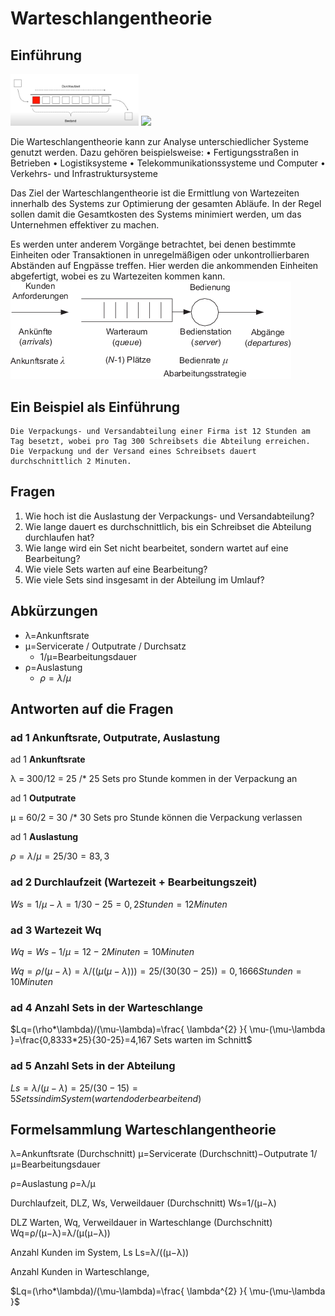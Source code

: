# Warteschlangentheorie

## Einführung

<img src="../assets/Warteschlangentheorie.assets/Warteschlange.png" style="zoom: 20%;" />

<img src="https://render.githubusercontent.com/render/math?math=Auslastung=\rho=\lambda/\mu"/>

Die Warteschlangentheorie kann zur Analyse unterschiedlicher Systeme genutzt werden. Dazu gehören beispielsweise:
	• Fertigungsstraßen in Betrieben
	• Logistiksysteme
	• Telekommunikationssysteme und Computer
	• Verkehrs- und Infrastruktursysteme

Das Ziel der Warteschlangentheorie ist die Ermittlung von Wartezeiten innerhalb des Systems zur Optimierung der gesamten Abläufe. In der Regel sollen damit die Gesamtkosten des Systems minimiert werden, um das Unternehmen effektiver zu machen. 

Es werden unter anderem Vorgänge betrachtet, bei denen bestimmte Einheiten oder Transaktionen in unregelmäßigen oder unkontrollierbaren Abständen auf Engpässe treffen. Hier werden die ankommenden Einheiten abgefertigt, wobei es zu Wartezeiten kommen kann.
<img src="Warteschlangentheorie.assets/Warteschlange_1.png" alt="Warteschlange_1"  />

## Ein Beispiel als Einführung

```
Die Verpackungs- und Versandabteilung einer Firma ist 12 Stunden am Tag besetzt, wobei pro Tag 300 Schreibsets die Abteilung erreichen. Die Verpackung und der Versand eines Schreibsets dauert durchschnittlich 2 Minuten. 
```

 

## Fragen

1. Wie hoch ist die Auslastung der Verpackungs- und Versandabteilung? 
2. Wie lange dauert es durchschnittlich, bis ein Schreibset die Abteilung durchlaufen hat? 
3. Wie lange wird ein Set nicht bearbeitet, sondern wartet auf eine Bearbeitung? 
4. Wie viele Sets warten auf eine Bearbeitung? 
5. Wie viele Sets sind insgesamt in der Abteilung im Umlauf? 



## Abkürzungen

- λ=Ankunftsrate 
- μ=Servicerate / Outputrate / Durchsatz
  - 1/μ=Bearbeitungsdauer
- ρ=Auslastung
  -  $\rho=\lambda/\mu$






## Antworten auf die Fragen  

### ad 1  Ankunftsrate, Outputrate, Auslastung

ad 1 **Ankunftsrate**

 λ = 300/12 = 25 /* 25 Sets pro Stunde kommen in der Verpackung an

ad 1 **Outputrate**

μ = 60/2 = 30 /* 30 Sets pro Stunde können die Verpackung verlassen 

ad 1 **Auslastung**

$\rho=\lambda/\mu=25/30=83,3% Auslastung$




### ad 2 Durchlaufzeit (Wartezeit + Bearbeitungszeit)

$Ws=1/\mu-\lambda=1/30-25=0,2 Stunden = 12 Minuten$



### ad 3 Wartezeit Wq

$Wq=Ws-1/\mu=12-2 Minuten = 10 Minuten$

$Wq=\rho/(\mu-\lambda)= \lambda/((\mu(\mu-\lambda)))=25/(30(30-25))=0,1666 Stunden = 10 Minuten$



### ad 4 Anzahl Sets in der Warteschlange

$Lq=(\rho*\lambda)/(\mu-\lambda)=\frac{ \lambda^{2} }{ \mu-(\mu-\lambda }=\frac{0,8333*25}{30-25}=4,167 Sets warten im Schnitt$



### ad 5 Anzahl Sets in der Abteilung

$Ls=\lambda/(\mu-\lambda)=25/(30-15)=5 Sets sind im System (wartend oder bearbeitend)$



## **Formelsammlung Warteschlangentheorie**

λ=Ankunftsrate (Durchschnitt)
μ=Servicerate (Durchschnitt)−Outputrate
1/μ=Bearbeitungsdauer

ρ=Auslastung
ρ=λ/μ

Durchlaufzeit, DLZ, Ws, Verweildauer (Durchschnitt) 
Ws=1/(μ−λ)

DLZ Warten, Wq, Verweildauer in Warteschlange (Durchschnitt) 
Wq=ρ/(μ−λ)=λ/(μ(μ−λ)) 


Anzahl Kunden im System, Ls
Ls=λ/((μ−λ))

Anzahl Kunden in Warteschlange, 

$Lq=(\rho*\lambda)/(\mu-\lambda)=\frac{ \lambda^{2} }{ \mu-(\mu-\lambda }$



